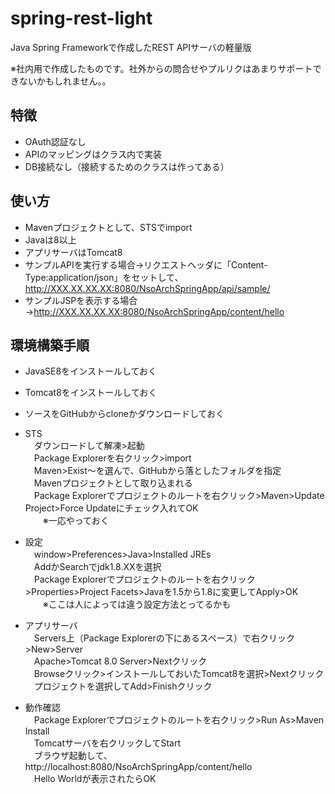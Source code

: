 # spring-rest-light
Java Spring Frameworkで作成したREST APIサーバの軽量版

※社内用で作成したものです。社外からの問合せやプルリクはあまりサポートできないかもしれません。。

## 特徴
* OAuth認証なし
* APIのマッピングはクラス内で実装
* DB接続なし（接続するためのクラスは作ってある）

## 使い方
* Mavenプロジェクトとして、STSでimport
* Javaは8以上
* アプリサーバはTomcat8
* サンプルAPIを実行する場合→リクエストヘッダに「Content-Type:application/json」をセットして、http://XXX.XX.XX.XX:8080/NsoArchSpringApp/api/sample/
* サンプルJSPを表示する場合→http://XXX.XX.XX.XX:8080/NsoArchSpringApp/content/hello

## 環境構築手順
* JavaSE8をインストールしておく
* Tomcat8をインストールしておく
* ソースをGitHubからcloneかダウンロードしておく

* STS  
　ダウンロードして解凍>起動  
　Package Explorerを右クリック>import  
　Maven>Exist～を選んで、GitHubから落としたフォルダを指定  
　Mavenプロジェクトとして取り込まれる  
　Package Explorerでプロジェクトのルートを右クリック>Maven>Update Project>Force Updateにチェック入れてOK  
　　※一応やっておく  

* 設定  
　window>Preferences>Java>Installed JREs  
　AddかSearchでjdk1.8.XXを選択  
　Package Explorerでプロジェクトのルートを右クリック>Properties>Project Facets>Javaを1.5から1.8に変更してApply>OK  
　　※ここは人によっては違う設定方法とってるかも  

* アプリサーバ  
　Servers上（Package Explorerの下にあるスペース）で右クリック>New>Server  
　Apache>Tomcat 8.0 Server>Nextクリック  
　Browseクリック>インストールしておいたTomcat8を選択>Nextクリック  
　プロジェクトを選択してAdd>Finishクリック  

* 動作確認  
　Package Explorerでプロジェクトのルートを右クリック>Run As>Maven Install  
　Tomcatサーバを右クリックしてStart  
　ブラウザ起動して、http://localhost:8080/NsoArchSpringApp/content/hello  
　Hello Worldが表示されたらOK  

